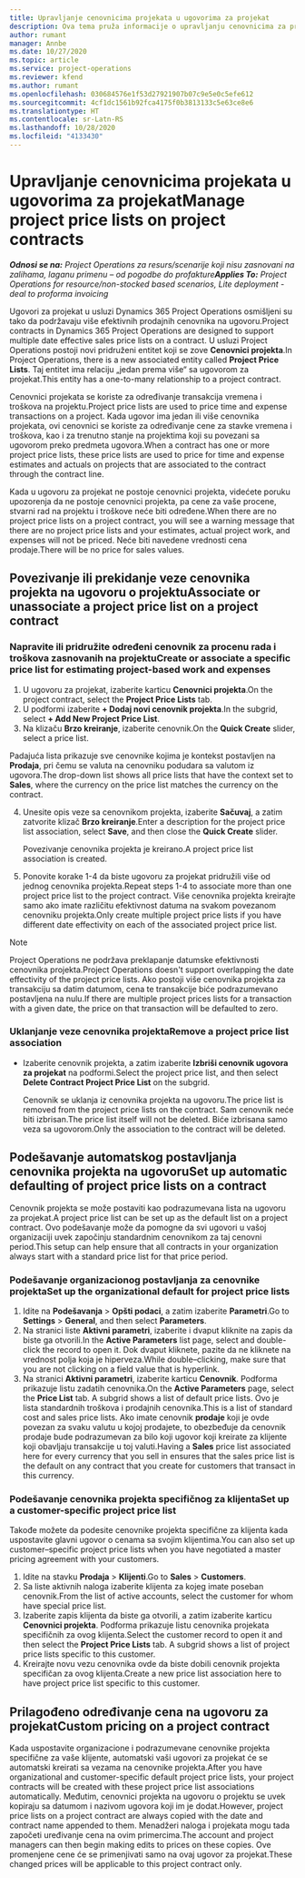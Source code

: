 ```yaml
---
title: Upravljanje cenovnicima projekata u ugovorima za projekat
description: Ova tema pruža informacije o upravljanju cenovnicima za projekat na ugovorima za projekat.
author: rumant
manager: Annbe
ms.date: 10/27/2020
ms.topic: article
ms.service: project-operations
ms.reviewer: kfend
ms.author: rumant
ms.openlocfilehash: 030684576e1f53d27921907b07c9e5e0c5efe612
ms.sourcegitcommit: 4cf1dc1561b92fca4175f0b3813133c5e63ce8e6
ms.translationtype: HT
ms.contentlocale: sr-Latn-RS
ms.lasthandoff: 10/28/2020
ms.locfileid: "4133430"
---
```

# <a name="manage-project-price-lists-on-project-contracts"></a><span data-ttu-id="43179-103">Upravljanje cenovnicima projekata u ugovorima za projekat</span><span class="sxs-lookup"><span data-stu-id="43179-103">Manage project price lists on project contracts</span></span>

<span data-ttu-id="43179-104">_**Odnosi se na:** Project Operations za resurs/scenarije koji nisu zasnovani na zalihama, laganu primenu – od pogodbe do profakture_</span><span class="sxs-lookup"><span data-stu-id="43179-104">_**Applies To:** Project Operations for resource/non-stocked based scenarios, Lite deployment - deal to proforma invoicing_</span></span>

<span data-ttu-id="43179-105">Ugovori za projekat u usluzi Dynamics 365 Project Operations osmišljeni su tako da podržavaju više efektivnih prodajnih cenovnika na ugovoru.</span><span class="sxs-lookup"><span data-stu-id="43179-105">Project contracts in Dynamics 365 Project Operations are designed to support multiple date effective sales price lists on a contract.</span></span> <span data-ttu-id="43179-106">U usluzi Project Operations postoji novi pridruženi entitet koji se zove **Cenovnici projekta**.</span><span class="sxs-lookup"><span data-stu-id="43179-106">In Project Operations, there is a new associated entity called **Project Price Lists**.</span></span> <span data-ttu-id="43179-107">Taj entitet ima relaciju „jedan prema više“ sa ugovorom za projekat.</span><span class="sxs-lookup"><span data-stu-id="43179-107">This entity has a one-to-many relationship to a project contract.</span></span>

<span data-ttu-id="43179-108">Cenovnici projekata se koriste za određivanje transakcija vremena i troškova na projektu.</span><span class="sxs-lookup"><span data-stu-id="43179-108">Project price lists are used to price time and expense transactions on a project.</span></span> <span data-ttu-id="43179-109">Kada ugovor ima jedan ili više cenovnika projekata, ovi cenovnici se koriste za određivanje cene za stavke vremena i troškova, kao i za trenutno stanje na projektima koji su povezani sa ugovorom preko predmeta ugovora.</span><span class="sxs-lookup"><span data-stu-id="43179-109">When a contract has one or more project price lists, these price lists are used to price for time and expense estimates and actuals on projects that are associated to the contract through the contract line.</span></span>

<span data-ttu-id="43179-110">Kada u ugovoru za projekat ne postoje cenovnici projekta, videćete poruku upozorenja da ne postoje cenovnici projekta, pa cene za vaše procene, stvarni rad na projektu i troškove neće biti određene.</span><span class="sxs-lookup"><span data-stu-id="43179-110">When there are no project price lists on a project contract, you will see a warning message that there are no project price lists and your estimates, actual project work, and expenses will not be priced.</span></span> <span data-ttu-id="43179-111">Neće biti navedene vrednosti cena prodaje.</span><span class="sxs-lookup"><span data-stu-id="43179-111">There will be no price for sales values.</span></span>

## <a name="associate-or-unassociate-a-project-price-list-on-a-project-contract"></a><span data-ttu-id="43179-112">Povezivanje ili prekidanje veze cenovnika projekta na ugovoru o projektu</span><span class="sxs-lookup"><span data-stu-id="43179-112">Associate or unassociate a project price list on a project contract</span></span>

### <a name="create-or-associate-a-specific-price-list-for-estimating-project-based-work-and-expenses"></a><span data-ttu-id="43179-113">Napravite ili pridružite određeni cenovnik za procenu rada i troškova zasnovanih na projektu</span><span class="sxs-lookup"><span data-stu-id="43179-113">Create or associate a specific price list for estimating project-based work and expenses</span></span>

1. <span data-ttu-id="43179-114">U ugovoru za projekat, izaberite karticu **Cenovnici projekta**.</span><span class="sxs-lookup"><span data-stu-id="43179-114">On the project contract, select the **Project Price Lists** tab.</span></span>
2. <span data-ttu-id="43179-115">U podformi izaberite **+ Dodaj novi cenovnik projekta**.</span><span class="sxs-lookup"><span data-stu-id="43179-115">In the subgrid, select **+ Add New Project Price List**.</span></span>
3. <span data-ttu-id="43179-116">Na klizaču **Brzo kreiranje**, izaberite cenovnik.</span><span class="sxs-lookup"><span data-stu-id="43179-116">On the **Quick Create** slider, select a price list.</span></span> 

  <span data-ttu-id="43179-117">Padajuća lista prikazuje sve cenovnike kojima je kontekst postavljen na **Prodaja**, pri čemu se valuta na cenovniku podudara sa valutom iz ugovora.</span><span class="sxs-lookup"><span data-stu-id="43179-117">The drop-down list shows all price lists that have the context set to **Sales**, where the currency on the price list matches the currency on the contract.</span></span>
  
4. <span data-ttu-id="43179-118">Unesite opis veze sa cenovnikom projekta, izaberite **Sačuvaj**, a zatim zatvorite klizač **Brzo kreiranje**.</span><span class="sxs-lookup"><span data-stu-id="43179-118">Enter a description for the project price list association, select **Save**, and then close the **Quick Create** slider.</span></span>

   <span data-ttu-id="43179-119">Povezivanje cenovnika projekta je kreirano.</span><span class="sxs-lookup"><span data-stu-id="43179-119">A project price list association is created.</span></span>
   
5. <span data-ttu-id="43179-120">Ponovite korake 1-4 da biste ugovoru za projekat pridružili više od jednog cenovnika projekta.</span><span class="sxs-lookup"><span data-stu-id="43179-120">Repeat steps 1-4 to associate more than one project price list to the project contract.</span></span> <span data-ttu-id="43179-121">Više cenovnika projekta kreirajte samo ako imate različitu efektivnost datuma na svakom povezanom cenovniku projekta.</span><span class="sxs-lookup"><span data-stu-id="43179-121">Only create multiple project price lists if you have different date effectivity on each of the associated project price list.</span></span>

> [!NOTE]
> <span data-ttu-id="43179-122">Project Operations ne podržava preklapanje datumske efektivnosti cenovnika projekta.</span><span class="sxs-lookup"><span data-stu-id="43179-122">Project Operations doesn't support overlapping the date effectivity of the project price lists.</span></span> <span data-ttu-id="43179-123">Ako postoji više cenovnika projekta za transakciju sa datim datumom, cena te transakcije biće podrazumevano postavljena na nulu.</span><span class="sxs-lookup"><span data-stu-id="43179-123">If there are multiple project prices lists for a transaction with a given date, the price on that transaction will be defaulted to zero.</span></span>

### <a name="remove-a-project-price-list-association"></a><span data-ttu-id="43179-124">Uklanjanje veze cenovnika projekta</span><span class="sxs-lookup"><span data-stu-id="43179-124">Remove a project price list association</span></span>

- <span data-ttu-id="43179-125">Izaberite cenovnik projekta, a zatim izaberite **Izbriši cenovnik ugovora za projekat** na podformi.</span><span class="sxs-lookup"><span data-stu-id="43179-125">Select the project price list, and then select **Delete Contract Project Price List** on the subgrid.</span></span> 

  <span data-ttu-id="43179-126">Cenovnik se uklanja iz cenovnika projekta na ugovoru.</span><span class="sxs-lookup"><span data-stu-id="43179-126">The price list is removed from the project price lists on the contract.</span></span> <span data-ttu-id="43179-127">Sam cenovnik neće biti izbrisan.</span><span class="sxs-lookup"><span data-stu-id="43179-127">The price list itself will not be deleted.</span></span> <span data-ttu-id="43179-128">Biće izbrisana samo veza sa ugovorom.</span><span class="sxs-lookup"><span data-stu-id="43179-128">Only the association to the contract will be deleted.</span></span>

## <a name="set-up-automatic-defaulting-of-project-price-lists-on-a-contract"></a><span data-ttu-id="43179-129">Podešavanje automatskog postavljanja cenovnika projekta na ugovoru</span><span class="sxs-lookup"><span data-stu-id="43179-129">Set up automatic defaulting of project price lists on a contract</span></span>

<span data-ttu-id="43179-130">Cenovnik projekta se može postaviti kao podrazumevana lista na ugovoru za projekat.</span><span class="sxs-lookup"><span data-stu-id="43179-130">A project price list can be set up as the default list on a project contract.</span></span> <span data-ttu-id="43179-131">Ovo podešavanje može da pomogne da svi ugovori u vašoj organizaciji uvek započinju standardnim cenovnikom za taj cenovni period.</span><span class="sxs-lookup"><span data-stu-id="43179-131">This setup can help ensure that all contracts in your organization always start with a standard price list for that price period.</span></span>

### <a name="set-up-the-organizational-default-for-project-price-lists"></a><span data-ttu-id="43179-132">Podešavanje organizacionog postavljanja za cenovnike projekta</span><span class="sxs-lookup"><span data-stu-id="43179-132">Set up the organizational default for project price lists</span></span>

1. <span data-ttu-id="43179-133">Idite na **Podešavanja** > **Opšti podaci**, a zatim izaberite **Parametri**.</span><span class="sxs-lookup"><span data-stu-id="43179-133">Go to **Settings** > **General**, and then select **Parameters**.</span></span>
2. <span data-ttu-id="43179-134">Na stranici liste **Aktivni parametri**, izaberite i dvaput kliknite na zapis da biste ga otvorili.</span><span class="sxs-lookup"><span data-stu-id="43179-134">In the **Active Parameters** list page, select and double-click the record to open it.</span></span> <span data-ttu-id="43179-135">Dok dvaput kliknete, pazite da ne kliknete na vrednost polja koja je hiperveza.</span><span class="sxs-lookup"><span data-stu-id="43179-135">While double–clicking, make sure that you are not clicking on a field value that is hyperlink.</span></span> 
3. <span data-ttu-id="43179-136">Na stranici **Aktivni parametri**, izaberite karticu **Cenovnik**. Podforma prikazuje listu zadatih cenovnika.</span><span class="sxs-lookup"><span data-stu-id="43179-136">On the **Active Parameters** page, select the **Price List** tab. A subgrid shows a list of default price lists.</span></span> <span data-ttu-id="43179-137">Ovo je lista standardnih troškova i prodajnih cenovnika.</span><span class="sxs-lookup"><span data-stu-id="43179-137">This is a list of standard cost and sales price lists.</span></span> <span data-ttu-id="43179-138">Ako imate cenovnik **prodaje** koji je ovde povezan za svaku valutu u kojoj prodajete, to obezbeđuje da cenovnik prodaje bude podrazumevan za bilo koji ugovor koji kreirate za klijente koji obavljaju transakcije u toj valuti.</span><span class="sxs-lookup"><span data-stu-id="43179-138">Having a **Sales** price list associated here for every currency that you sell in ensures that the sales price list is the default on any contract that you create for customers that transact in this currency.</span></span>

### <a name="set-up-a-customer-specific-project-price-list"></a><span data-ttu-id="43179-139">Podešavanje cenovnika projekta specifičnog za klijenta</span><span class="sxs-lookup"><span data-stu-id="43179-139">Set up a customer-specific project price list</span></span>

<span data-ttu-id="43179-140">Takođe možete da podesite cenovnike projekta specifične za klijenta kada uspostavite glavni ugovor o cenama sa svojim klijentima.</span><span class="sxs-lookup"><span data-stu-id="43179-140">You can also set up customer–specific project price lists when you have negotiated a master pricing agreement with your customers.</span></span>

1. <span data-ttu-id="43179-141">Idite na stavku **Prodaja** > **Klijenti**.</span><span class="sxs-lookup"><span data-stu-id="43179-141">Go to **Sales** > **Customers**.</span></span>
2. <span data-ttu-id="43179-142">Sa liste aktivnih naloga izaberite klijenta za kojeg imate poseban cenovnik.</span><span class="sxs-lookup"><span data-stu-id="43179-142">From the list of active accounts, select the customer for whom have special price list.</span></span>
3. <span data-ttu-id="43179-143">Izaberite zapis klijenta da biste ga otvorili, a zatim izaberite karticu **Cenovnici projekta**. Podforma prikazuje listu cenovnika projekata specifičnih za ovog klijenta.</span><span class="sxs-lookup"><span data-stu-id="43179-143">Select the customer record to open it and then select the **Project Price Lists** tab. A subgrid shows a list of project price lists specific to this customer.</span></span> 
4. <span data-ttu-id="43179-144">Kreirajte novu vezu cenovnika ovde da biste dobili cenovnik projekta specifičan za ovog klijenta.</span><span class="sxs-lookup"><span data-stu-id="43179-144">Create a new price list association here to have project price list specific to this customer.</span></span>

## <a name="custom-pricing-on-a-project-contract"></a><span data-ttu-id="43179-145">Prilagođeno određivanje cena na ugovoru za projekat</span><span class="sxs-lookup"><span data-stu-id="43179-145">Custom pricing on a project contract</span></span>

<span data-ttu-id="43179-146">Kada uspostavite organizacione i podrazumevane cenovnike projekta specifične za vaše klijente, automatski vaši ugovori za projekat će se automatski kreirati sa vezama na cenovnike projekta.</span><span class="sxs-lookup"><span data-stu-id="43179-146">After you have organizational and customer-specific default project price lists, your project contracts will be created with these project price list associations automatically.</span></span> <span data-ttu-id="43179-147">Međutim, cenovnici projekta na ugovoru o projektu se uvek kopiraju sa datumom i nazivom ugovora koji im je dodat.</span><span class="sxs-lookup"><span data-stu-id="43179-147">However, project price lists on a project contract are always copied with the date and contract name appended to them.</span></span> <span data-ttu-id="43179-148">Menadžeri naloga i projekata mogu tada započeti uređivanje cena na ovim primercima.</span><span class="sxs-lookup"><span data-stu-id="43179-148">The account and project managers can then begin making edits to prices on these copies.</span></span> <span data-ttu-id="43179-149">Ove promenjene cene će se primenjivati samo na ovaj ugovor za projekat.</span><span class="sxs-lookup"><span data-stu-id="43179-149">These changed prices will be applicable to this project contract only.</span></span>

